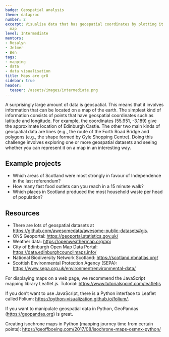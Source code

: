 ```yaml
---
badge: Geospatial analysis
theme: dataproc
number: 2
excerpt: Visualise data that has geospatial coordinates by plotting it on a digital
  map
level: Intermediate
mentors:
- Rosalyn
- Jelmer
- Ben
tags:
- mapping
- data
- data visualisation
title: Maps are gr8
sidebar: true
header:
  teaser: /assets/images/intermediate.png
---
```

A surprisingly large amount of data is geospatial. This means that it involves information that can be located on a map of the earth. The simplest kind of information consists of points that have geospatial coordinates such as latitude and longitude. For example, the coordinates (55.951, -3.189) give the approximate location of Edinburgh Castle. The other two main kinds of geospatial data are lines (e.g., the route of the Forth Road Bridge and polygons (e.g., the shape formed by Gyle Shopping Centre).
Doing this challenge involves exploring one or more geospatial datasets and seeing whether you can represent it on a map in an interesting way.

## Example projects
* Which areas of Scotland were most strongly in favour of Independence in the last referendum?
* How many fast food outlets can you reach in a 15 minute walk?
* Which places in Scotland produced the most household waste per head of population?
 

## Resources
* There are lots of geospatial datasets at <a href="https://github.com/awesomedata/awesome-public-datasets#gis" rel="noopener">https://github.com/awesomedata/awesome-public-datasets#gis</a>.
* ONS Geoportal: <a href="https://geoportal.statistics.gov.uk/" rel="noopener">https://geoportal.statistics.gov.uk/</a>
* Weather data: <a href="https://openweathermap.org/api" rel="noopener">https://openweathermap.org/api</a> 
* City of Edinburgh Open Map Data Portal: <a href="https://data.edinburghcouncilmaps.info/" rel="noopener">https://data.edinburghcouncilmaps.info/</a> 
* National Biodiversity Network Scotland: <a href="https://scotland.nbnatlas.org/" rel="noopener">https://scotland.nbnatlas.org/</a>
* Scottish Environmental Protection Agency (SEPA): <a href="https://www.sepa.org.uk/environment/environmental-data/" rel="noopener">https://www.sepa.org.uk/environment/environmental-data/</a> 

For displaying maps on a web page, we recommend the JavaScript mapping library Leaflet.js. Tutorial: <a href="https://www.tutorialspoint.com/leafletjs" rel="noopener">https://www.tutorialspoint.com/leafletjs</a> 

If you don’t want to use JavaScript, there is a Python interface to Leaflet called Folium: <a href="https://python-visualization.github.io/folium/" rel="noopener">https://python-visualization.github.io/folium/</a>. 

If you want to manipulate geospatial data in Python, GeoPandas (<a href="https://geopandas.org" rel="noopener">https://geopandas.org</a>) is great.

Creating isochrone maps in Python (mapping journey time from certain points): <a href="https://geoffboeing.com/2017/08/isochrone-maps-osmnx-python/" rel="noopener">https://geoffboeing.com/2017/08/isochrone-maps-osmnx-python/</a>

